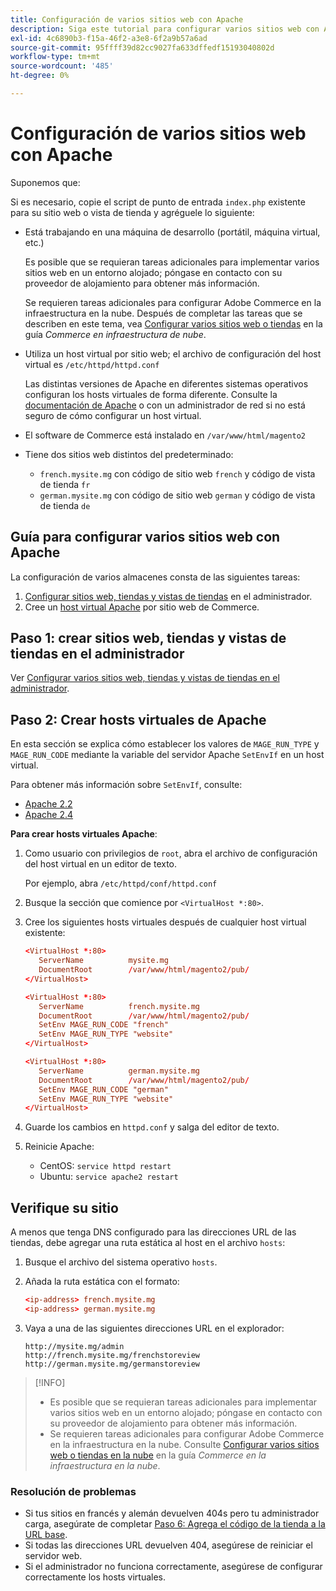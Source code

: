 ```yaml
---
title: Configuración de varios sitios web con Apache
description: Siga este tutorial para configurar varios sitios web con Apache.
exl-id: 4c6890b3-f15a-46f2-a3e8-6f2a9b57a6ad
source-git-commit: 95ffff39d82cc9027fa633dffedf15193040802d
workflow-type: tm+mt
source-wordcount: '485'
ht-degree: 0%

---
```


# Configuración de varios sitios web con Apache

Suponemos que:

Si es necesario, copie el script de punto de entrada `index.php` existente para su sitio web o vista de tienda y agréguele lo siguiente:

- Está trabajando en una máquina de desarrollo (portátil, máquina virtual, etc.)

  Es posible que se requieran tareas adicionales para implementar varios sitios web en un entorno alojado; póngase en contacto con su proveedor de alojamiento para obtener más información.

  Se requieren tareas adicionales para configurar Adobe Commerce en la infraestructura en la nube. Después de completar las tareas que se describen en este tema, vea [Configurar varios sitios web o tiendas](https://experienceleague.adobe.com/docs/commerce-cloud-service/user-guide/configure-store/multiple-sites.html) en la guía _Commerce en infraestructura de nube_.

- Utiliza un host virtual por sitio web; el archivo de configuración del host virtual es `/etc/httpd/httpd.conf`

  Las distintas versiones de Apache en diferentes sistemas operativos configuran los hosts virtuales de forma diferente. Consulte la [documentación de Apache](https://httpd.apache.org/docs/2.4/vhosts) o con un administrador de red si no está seguro de cómo configurar un host virtual.

- El software de Commerce está instalado en `/var/www/html/magento2`
- Tiene dos sitios web distintos del predeterminado:

   - `french.mysite.mg` con código de sitio web `french` y código de vista de tienda `fr`
   - `german.mysite.mg` con código de sitio web `german` y código de vista de tienda `de`

## Guía para configurar varios sitios web con Apache

La configuración de varios almacenes consta de las siguientes tareas:

1. [Configurar sitios web, tiendas y vistas de tiendas](ms-admin.md) en el administrador.
1. Cree un [host virtual Apache](#step-2-create-apache-virtual-hosts) por sitio web de Commerce.

## Paso 1: crear sitios web, tiendas y vistas de tiendas en el administrador

Ver [Configurar varios sitios web, tiendas y vistas de tiendas en el administrador](ms-admin.md).

## Paso 2: Crear hosts virtuales de Apache

En esta sección se explica cómo establecer los valores de `MAGE_RUN_TYPE` y `MAGE_RUN_CODE` mediante la variable del servidor Apache `SetEnvIf` en un host virtual.

Para obtener más información sobre `SetEnvIf`, consulte:

- [Apache 2.2](https://httpd.apache.org/docs/2.2/mod/mod_setenvif.html)
- [Apache 2.4](https://httpd.apache.org/docs/2.4/mod/mod_setenvif.html)

**Para crear hosts virtuales Apache**:

1. Como usuario con privilegios de `root`, abra el archivo de configuración del host virtual en un editor de texto.

   Por ejemplo, abra `/etc/httpd/conf/httpd.conf`

1. Busque la sección que comience por `<VirtualHost *:80>`.
1. Cree los siguientes hosts virtuales después de cualquier host virtual existente:

   ```conf
   <VirtualHost *:80>
      ServerName          mysite.mg
      DocumentRoot        /var/www/html/magento2/pub/
   </VirtualHost>
   
   <VirtualHost *:80>
      ServerName          french.mysite.mg
      DocumentRoot        /var/www/html/magento2/pub/
      SetEnv MAGE_RUN_CODE "french"
      SetEnv MAGE_RUN_TYPE "website"
   </VirtualHost>
   
   <VirtualHost *:80>
      ServerName          german.mysite.mg
      DocumentRoot        /var/www/html/magento2/pub/
      SetEnv MAGE_RUN_CODE "german"
      SetEnv MAGE_RUN_TYPE "website"
   </VirtualHost>
   ```

1. Guarde los cambios en `httpd.conf` y salga del editor de texto.
1. Reinicie Apache:

   - CentOS: `service httpd restart`
   - Ubuntu: `service apache2 restart`

## Verifique su sitio

A menos que tenga DNS configurado para las direcciones URL de las tiendas, debe agregar una ruta estática al host en el archivo `hosts`:

1. Busque el archivo del sistema operativo `hosts`.
1. Añada la ruta estática con el formato:

   ```conf
   <ip-address> french.mysite.mg
   <ip-address> german.mysite.mg
   ```

1. Vaya a una de las siguientes direcciones URL en el explorador:

   ```http
   http://mysite.mg/admin
   http://french.mysite.mg/frenchstoreview
   http://german.mysite.mg/germanstoreview
   ```

>[!INFO]
>
>- Es posible que se requieran tareas adicionales para implementar varios sitios web en un entorno alojado; póngase en contacto con su proveedor de alojamiento para obtener más información.
>- Se requieren tareas adicionales para configurar Adobe Commerce en la infraestructura en la nube. Consulte [Configurar varios sitios web o tiendas en la nube](https://experienceleague.adobe.com/docs/commerce-cloud-service/user-guide/configure-store/multiple-sites.html) en la guía _Commerce en la infraestructura en la nube_.

### Resolución de problemas

- Si tus sitios en francés y alemán devuelven 404s pero tu administrador carga, asegúrate de completar [Paso 6: Agrega el código de la tienda a la URL base](ms-admin.md#step-6-add-the-store-code-to-the-base-url).
- Si todas las direcciones URL devuelven 404, asegúrese de reiniciar el servidor web.
- Si el administrador no funciona correctamente, asegúrese de configurar correctamente los hosts virtuales.
